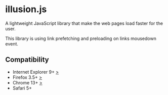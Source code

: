 illusion.js
===========

A lightweight JavaScript library that make the web pages load faster for the user.

This library is using link prefetching and preloading on links mousedown event.

## Compatibility

* Internet Explorer 9+ [>](http://msdn.microsoft.com/en-us/library/ie/dn265039%28v=vs.85%29.aspx)
* Firefox 3.5+ [>](http://developer.mozilla.org/en-US/docs/Web/HTTP/Link_prefetching_FAQ)
* Chrome 13+ [>](http://developers.google.com/chrome/whitepapers/prerender)
* Safari 5+